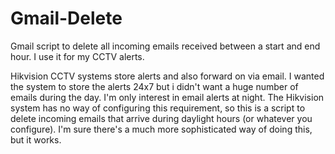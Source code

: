 # Gmail-Delete
Gmail script to delete all incoming emails received between a start and end hour.  I use it for my CCTV alerts.

Hikvision CCTV systems store alerts and also forward on via email.  I wanted the system to store the alerts 24x7 but i didn't want a huge 
number of emails during the day.  I'm only interest in email alerts at night.  The Hikvision system has no way of configuring this requirement,
so this is a script to delete incoming emails that arrive during daylight hours (or whatever you configure).
I'm sure there's a much more sophisticated way of doing this, but it works.  
